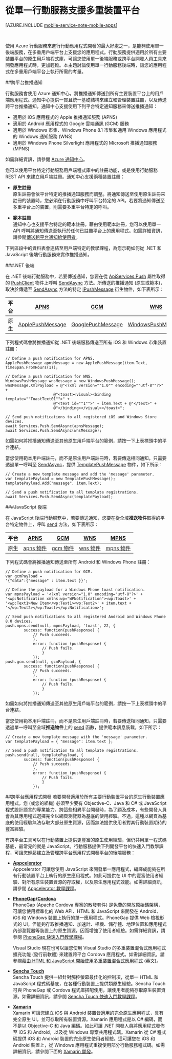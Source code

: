 <properties
	pageTitle="如何以單一行動服務後端使用多個用戶端 | Azure 行動服務"
	description="了解如何從鎖定不同行動平台的多個用戶端 App 使用單一行動服務後端。"
	services="mobile-services"
	documentationCenter=""
	authors="ggailey777"
	manager="dwrede"
	editor="mollybos"/>
<tags
	ms.service="mobile-services"
	ms.workload="mobile"
	ms.tgt_pltfrm="mobile-multiple"
	ms.devlang="multiple"
	ms.topic="article"
	ms.date="12/07/2015"
	ms.author="glenga"/>

# 從單一行動服務支援多重裝置平台

[AZURE.INCLUDE [mobile-service-note-mobile-apps](../../includes/mobile-services-note-mobile-apps.md)]

&nbsp;


使用 Azure 行動服務來進行行動應用程式開發的最大好處之一，是能夠使用單一後端服務，在多重用戶端平台上支援您的應用程式。行動服務提供適用於所有主要裝置平台的原生用戶端程式庫，可讓您使用單一後端服務或跨平台開發人員工具來開發應用程式時，更加輕鬆。本主題討論使用單一行動服務後端時，讓您的應用程式在多重用戶端平台上執行所需的考量。

##<a id="push"></a>跨平台推播通知

行動服務會使用 Azure 通知中心，將推播通知傳送到所有主要裝置平台上的用戶端應用程式。通知中心提供一貫且統一基礎結構來建立和管理裝置註冊，以及傳送跨平台推播通知。通知中心支援使用下列平台特定通知服務來傳送推播通知：

+ 適用於 iOS 應用程式的 Apple 推播通知服務 (APNS)
+ 適用於 Android 應用程式的 Google 雲端通訊 (GCM) 服務
+ 適用於 Windows 市集、Windows Phone 8.1 市集和通用 Windows 應用程式的 Windows 通知服務 (WNS)
+ 適用於 Windows Phone Silverlight 應用程式的 Microsoft 推播通知服務 (MPNS)

如需詳細資訊，請參閱 [Azure 通知中心]。

您可以使用平台特定行動服務用戶端程式庫中的註冊功能，或是使用行動服務 REST API 來建立用戶端註冊。通知中心支援兩種裝置註冊：

+ **原生註冊**<br/>原生註冊會依平台特定的推播通知服務而調整。將通知傳送至使用原生註冊來註冊的裝置時，您必須在行動服務中呼叫平台特定的 API。若要將通知傳送至多重平台上的裝置，則需要多重平台特定的呼叫。

+ **範本註冊**<br/>通知中心也支援平台特定的範本註冊。藉由使用範本註冊，您可以使用單一 API 呼叫將通知傳送至執行於任何已註冊平台上的應用程式。如需詳細資訊，請參閱[傳送跨平台通知給使用者]。

下列區段中的資料表會連結至用戶端特定的教學課程，為您示範如何從 .NET 和 JavaScript 後端行動服務來實作推播通知。

###.NET 後端

在 .NET 後端行動服務中，若要傳送通知，您要在從 [ApiServices.Push] 屬性取得的 [PushClient](http://msdn.microsoft.com/library/azure/microsoft.windowsazure.mobile.service.notifications.pushclient.aspx) 物件上呼叫 [SendAsync](http://msdn.microsoft.com/library/azure/microsoft.windowsazure.mobile.service.apiservices.push.aspx) 方法。所傳送的推播通知 (原生或範本)，取決於傳遞至 [SendAsync](http://msdn.microsoft.com/library/azure/microsoft.windowsazure.mobile.service.notifications.ipushmessage.aspx) 方法的特定 [IPushMessage] 衍生物件，如下表所示：

|平台 |[APNS](mobile-services-dotnet-backend-ios-get-started-push.md)|[GCM](mobile-services-dotnet-backend-android-get-started-push.md) |[WNS](mobile-services-dotnet-backend-windows-store-dotnet-get-started-push.md) | MPNS
|-----|-----|----|----|-----|
|原生|[ApplePushMessage](http://msdn.microsoft.com/library/azure/microsoft.windowsazure.mobile.service.applepushmessage.aspx) |[GooglePushMessage](http://msdn.microsoft.com/library/azure/microsoft.windowsazure.mobile.service.googlepushmessage.aspx) |[WindowsPushMessage](http://msdn.microsoft.com/library/azure/microsoft.windowsazure.mobile.service.windowspushmessage.aspx) | [MpnsPushMessage](http://msdn.microsoft.com/library/azure/microsoft.windowsazure.mobile.service.mpnspushmessage.aspx) |

下列程式碼會將推播通知從 .NET 後端服務傳送至所有 iOS 和 Windows 市集裝置註冊：

	// Define a push notification for APNS.
	ApplePushMessage apnsMessage = new ApplePushMessage(item.Text, TimeSpan.FromHours(1));

	// Define a push notification for WNS.
	WindowsPushMessage wnsMessage = new WindowsPushMessage();
    wnsMessage.XmlPayload = @"<?xml version=""1.0"" encoding=""utf-8""?>" +
                         @"<toast><visual><binding template=""ToastText01"">" +
                         @"<text id=""1"">" + item.Text + @"</text>" +
                         @"</binding></visual></toast>";

	// Send push notifications to all registered iOS and Windows Store devices.
    await Services.Push.SendAsync(apnsMessage);
	await Services.Push.SendAsync(wnsMessage);

如需如何將推播通知傳送至其他原生用戶端平台的範例，請按一下上表標頭中的平台連結。

當您使用範本用戶端註冊，而不是原生用戶端註冊時，若要傳送相同通知，只需要透過單一呼叫至 [SendAsync]，提供 [TemplatePushMessage] 物件，如下所示：

	// Create a new template message and add the 'message' parameter.
	var templatePayload = new TemplatePushMessage();
    templatePayload.Add("message", item.Text);

	// Send a push notification to all template registrations.
    await Services.Push.SendAsync(templatePayload);

###JavaScript 後端

在 JavaScript 後端行動服務中，若要傳送通知，您要在從全域**推送物件**取得的平台特定物件上，呼叫 [send] 方法，如下表所示：

|平台 |[APNS](mobile-services-javascript-backend-ios-get-started-push.md)|[GCM](mobile-services-javascript-backend-android-get-started-push.md) |[WNS](mobile-services-javascript-backend-windows-store-dotnet-get-started-push.md) |[MPNS](mobile-services-javascript-backend-windows-phone-get-started-push.md)|
|-----|-----|----|----|-----|
|原生|[apns 物件](http://msdn.microsoft.com/library/azure/jj839711.aspx) |[gcm 物件](http://msdn.microsoft.com/library/azure/dn126137.aspx) |[wns 物件](http://msdn.microsoft.com/library/azure/jj860484.aspx) | [mpns 物件](http://msdn.microsoft.com/library/azure/jj871025.aspx) |

下列程式碼會將推播通知傳送至所有 Android 和 Windows Phone 註冊：

	// Define a push notification for GCM.
	var gcmPayload =
    '{"data":{"message" : item.text }}';

	// Define the payload for a Windows Phone toast notification.
	var mpnsPayload = '<?xml version="1.0" encoding="utf-8"?>' +
    '<wp:Notification xmlns:wp="WPNotification"><wp:Toast>' +
    '<wp:Text1>New Item</wp:Text1><wp:Text2>' + item.text +
    '</wp:Text2></wp:Toast></wp:Notification>';

	// Send push notifications to all registered Android and Windows Phone 8.0 devices.
	push.mpns.send(null, mpnsPayload, 'toast', 22, {
            success: function(pushResponse) {
                // Push succeeds.
                },
                error: function (pushResponse) {
                    // Push fails.
                    }
                });
    push.gcm.send(null, gcmPayload, {
            success: function(pushResponse) {
                // Push succeeds.
                },
                error: function (pushResponse) {
                    // Push fails.
                    }
                });

如需如何將推播通知傳送至其他原生用戶端平台的範例，請按一下上表標頭中的平台連結。

當您使用範本用戶端註冊，而不是原生用戶端註冊時，若要傳送相同通知，只需要透過單一呼叫至全域**推送物件**上的 [send] 函數，提供範本訊息裝載，如下所示：

	// Create a new template message with the 'message' parameter.
	var templatePayload = { "message": item.text };

	// Send a push notification to all template registrations.
    push.send(null, templatePayload, {
            success: function(pushResponse) {
                // Push succeeds.
                },
                error: function (pushResponse) {
                    // Push fails.
                    }
                });

##<a id="xplat-app-dev"></a>跨平台應用程式開發
若要開發適用於所有主要行動裝置平台的原生行動裝置應用程式，您 (或您的組織) 必須至少要有 Objective-C、Java 和 C# 或 JavaScript 程式設計語言的專業能力。跨這些相異平台開發時，為了顧及成本，有些開發人員會為其應用程式選擇完全以網頁瀏覽器為基底的使用經驗。不過，這種以網頁為基底的使用經驗無法存取大部分原生資源，因而無法提供使用者對其行動裝置期待的豐富經驗。

有跨平台工具可以在行動裝置上提供更豐富的原生使用經驗，但仍共用單一程式碼基底，最常見的就是 JavaScript。行動服務提供下列開發平台的快速入門教學課程，可讓您輕鬆建立及管理跨平台應用程式開發平台的後端服務：

+ [**Appcelerator**](http://go.microsoft.com/fwlink/p/?LinkId=509987)<br/>Appcelerator 可讓您使用 JavaScript 來開發單一應用程式，編譯成能夠在所有行動裝置平台上執行的原生應用程式。如此可提供在 UI 中的豐富使用者經驗、對所有原生裝置資源的存取權，以及原生應用程式效能。如需詳細資訊，請參閱 [Appcelerator 教學課程][Appcelerator]。

+ [**PhoneGap**](https://go.microsoft.com/fwLink/p/?LinkID=390707)**/**[**Cordova**](http://cordova.apache.org/)<br/>PhoneGap (Apache Cordova 專案的散發套件) 是免費的開放原始碼架構，可讓您使用標準化的 Web API、HTML 和 JavaScript 來開發在 Android、iOS 和 Windows 裝置上執行的單一應用程式。PhoneGap 提供 Web 檢視形式的 UI，但能夠存取推播通知、加速計、相機、儲存體、地理位置和應用程式內部瀏覽器等裝置上的原生資源，因而增強了使用者經驗。如需詳細資訊，請參閱 [PhoneGap 快速入門教學課程][PhoneGap]。

	Visual Studio 現在也可以讓您使用 Visual Studio 的多重裝置混合式應用程式擴充功能 (發行前軟體) 來建置跨平台 Cordova 應用程式。如需詳細資訊，請參閱[藉由 HTML 和 JavaScript 開始使用多重裝置混合式應用程式](http://msdn.microsoft.com/library/dn771545.aspx) (英文)。

+ [**Sencha Touch**](http://go.microsoft.com/fwlink/p/?LinkId=509988)<br/>Sencha Touch 提供一組針對觸控螢幕最佳化的控制項，從單一 HTML 和 JavaScript 程式碼基底，在各種行動裝置上提供類原生經驗。Sencha Touch 可與 PhoneGap 或 Cordova 程式庫搭配使用，讓使用者能夠存取原生裝置資源。如需詳細資訊，請參閱 [Sencha Touch 快速入門教學課程][Sencha]。

+ [**Xamarin**](https://go.microsoft.com/fwLink/p/?LinkID=330242)<br/>Xamarin 可讓您建立 iOS 與 Android 裝置皆適用的完全原生應用程式，具有完全原生 UI，並可存取所有裝置資源。Xamarin 應用程式是以 C# 編碼，而不是以 Objective-C 和 Java 編碼。如此可讓 .NET 開發人員將應用程式發佈至 iOS 和 Android，以及從 Windows 專案共用程式碼。Xamarin 從 C# 程式碼提供 iOS 和 Android 裝置的完全原生使用者經驗。這可讓您在 iOS 和 Android 裝置上，從 Windows 應用程式重複使用部分行動服務程式碼。如需詳細資訊，請參閱下面的 [Xamarin 開發](#xamarin)。


<!-- URLs -->
[Azure 通知中心]: /develop/net/how-to-guides/service-bus-notification-hubs/
[SSO Windows Store]: /develop/mobile/tutorials/single-sign-on-windows-8-dotnet/
[SSO Windows Phone]: /develop/mobile/tutorials/single-sign-on-wp8/
[Tutorials and resources]: /develop/mobile/resources/
[Get started with Notification Hubs]: /manage/services/notification-hubs/getting-started-windows-dotnet/
[傳送跨平台通知給使用者]: /manage/services/notification-hubs/notify-users-xplat-mobile-services/
[Get started with push Windows dotnet]: /develop/mobile/tutorials/get-started-with-push-dotnet-vs2012/
[Get started with push Windows js]: /develop/mobile/tutorials/get-started-with-push-js-vs2012/
[Get started with push Windows Phone]: /develop/mobile/tutorials/get-started-with-push-wp8/
[Get started with push iOS]: /develop/mobile/tutorials/get-started-with-push-ios/
[Get started with push Android]: /develop/mobile/tutorials/get-started-with-push-android/
[Dynamic schema]: http://msdn.microsoft.com/library/windowsazure/jj193175.aspx
[How to use a .NET client with Mobile Services]: documentation/articles/mobile-services-windows-dotnet-how-to-use-client-library/
[send]: http://msdn.microsoft.com/library/windowsazure/jj554217.aspx
[TemplatePushMessage]: http://msdn.microsoft.com/library/azure/microsoft.windowsazure.mobile.service.templatepushmessage.aspx
[PhoneGap]: mobile-services-javascript-backend-phonegap-get-started.md
[Sencha]: partner-sencha-mobile-services-get-started.md
[Appcelerator]: ../partner-appcelerator-mobile-services-javascript-backend-appcelerator-get-started.md
[SendAsync]: http://msdn.microsoft.com/library/microsoft.windowsazure.mobile.service.notifications.pushclient.sendasync.aspx
[ApiServices.Push]: http://msdn.microsoft.com/library/microsoft.windowsazure.mobile.service.notifications.pushclient.sendasync.aspx
[IPushMessage]: http://msdn.microsoft.com/library/microsoft.windowsazure.mobile.service.notifications.pushclient.sendasync.aspx
[What's next for Windows Phone 8 developers]: http://msdn.microsoft.com/library/windows/apps/dn655121(v=vs.105).aspx
[Building universal Windows apps for all Windows devices]: http://go.microsoft.com/fwlink/p/?LinkId=509905
[Universal Windows app project for Azure Mobile Services using MVVM]: http://code.msdn.microsoft.com/Universal-Windows-app-for-db3564de

<!-------HONumber=AcomDC_1210_2015--->